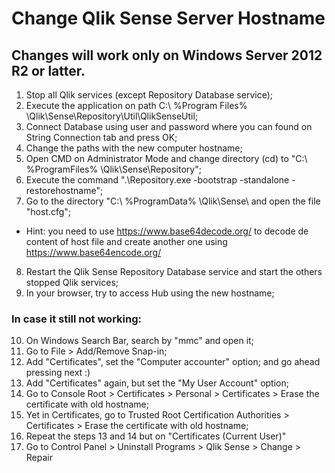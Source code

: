# Change Qlik Sense Server Hostname
## Changes will work only on Windows Server 2012 R2 or latter.


1. Stop all Qlik services (except Repository Database service);
2. Execute the application on path C:\ %Program Files% \Qlik\Sense\Repository\Util\QlikSenseUtil;
3. Connect Database using user and password where you can found on String Connection tab and press OK;
4. Change the paths with the new computer hostname;
5. Open CMD on Administrator Mode and change directory (cd) to "C:\ %ProgramFiles% \Qlik\Sense\Repository";
6. Execute the command ".\Repository.exe -bootstrap -standalone -restorehostname";
7. Go to the directory "C:\ %ProgramData% \Qlik\Sense\ and open the file "host.cfg"; 
  - Hint: you need to use https://www.base64decode.org/ to decode de content of host file and create another one using https://www.base64encode.org/
8. Restart the Qlik Sense Repository Database service and start the others stopped Qlik services;
9. In your browser, try to access Hub using the new hostname;


### In case it still not working:

10. On Windows Search Bar, search by "mmc" and open it;
11. Go to File > Add/Remove Snap-in;
12. Add "Certificates", set the "Computer accounter" option; and go ahead pressing next :)
13. Add "Certificates" again, but set the "My User Account" option;
14. Go to Console Root > Certificates > Personal > Certificates > Erase the certificate with old hostname;
15. Yet in Certificates, go to Trusted Root Certification Authorities > Certificates > Erase the certificate with old hostname;
16. Repeat the steps 13 and 14 but on "Certificates (Current User)"
17. Go to Control Panel > Uninstall Programs > Qlik Sense > Change > Repair

